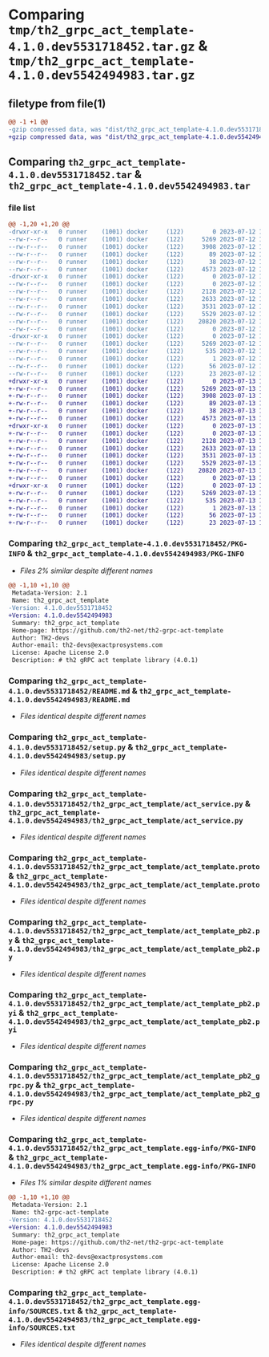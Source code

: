 # Comparing `tmp/th2_grpc_act_template-4.1.0.dev5531718452.tar.gz` & `tmp/th2_grpc_act_template-4.1.0.dev5542494983.tar.gz`

## filetype from file(1)

```diff
@@ -1 +1 @@
-gzip compressed data, was "dist/th2_grpc_act_template-4.1.0.dev5531718452.tar", last modified: Wed Jul 12 12:43:33 2023, max compression
+gzip compressed data, was "dist/th2_grpc_act_template-4.1.0.dev5542494983.tar", last modified: Thu Jul 13 11:26:02 2023, max compression
```

## Comparing `th2_grpc_act_template-4.1.0.dev5531718452.tar` & `th2_grpc_act_template-4.1.0.dev5542494983.tar`

### file list

```diff
@@ -1,20 +1,20 @@
-drwxr-xr-x   0 runner    (1001) docker     (122)        0 2023-07-12 12:43:33.000000 th2_grpc_act_template-4.1.0.dev5531718452/
--rw-r--r--   0 runner    (1001) docker     (122)     5269 2023-07-12 12:43:33.000000 th2_grpc_act_template-4.1.0.dev5531718452/PKG-INFO
--rw-r--r--   0 runner    (1001) docker     (122)     3908 2023-07-12 12:42:42.000000 th2_grpc_act_template-4.1.0.dev5531718452/README.md
--rw-r--r--   0 runner    (1001) docker     (122)       89 2023-07-12 12:42:43.000000 th2_grpc_act_template-4.1.0.dev5531718452/package_info.json
--rw-r--r--   0 runner    (1001) docker     (122)       38 2023-07-12 12:43:33.000000 th2_grpc_act_template-4.1.0.dev5531718452/setup.cfg
--rw-r--r--   0 runner    (1001) docker     (122)     4573 2023-07-12 12:42:42.000000 th2_grpc_act_template-4.1.0.dev5531718452/setup.py
-drwxr-xr-x   0 runner    (1001) docker     (122)        0 2023-07-12 12:43:33.000000 th2_grpc_act_template-4.1.0.dev5531718452/th2_grpc_act_template/
--rw-r--r--   0 runner    (1001) docker     (122)        0 2023-07-12 12:43:33.000000 th2_grpc_act_template-4.1.0.dev5531718452/th2_grpc_act_template/__init__.py
--rw-r--r--   0 runner    (1001) docker     (122)     2128 2023-07-12 12:43:14.000000 th2_grpc_act_template-4.1.0.dev5531718452/th2_grpc_act_template/act_service.py
--rw-r--r--   0 runner    (1001) docker     (122)     2633 2023-07-12 12:42:42.000000 th2_grpc_act_template-4.1.0.dev5531718452/th2_grpc_act_template/act_template.proto
--rw-r--r--   0 runner    (1001) docker     (122)     3531 2023-07-12 12:43:33.000000 th2_grpc_act_template-4.1.0.dev5531718452/th2_grpc_act_template/act_template_pb2.py
--rw-r--r--   0 runner    (1001) docker     (122)     5529 2023-07-12 12:43:33.000000 th2_grpc_act_template-4.1.0.dev5531718452/th2_grpc_act_template/act_template_pb2.pyi
--rw-r--r--   0 runner    (1001) docker     (122)    20820 2023-07-12 12:43:33.000000 th2_grpc_act_template-4.1.0.dev5531718452/th2_grpc_act_template/act_template_pb2_grpc.py
--rw-r--r--   0 runner    (1001) docker     (122)        0 2023-07-12 12:43:33.000000 th2_grpc_act_template-4.1.0.dev5531718452/th2_grpc_act_template/py.typed
-drwxr-xr-x   0 runner    (1001) docker     (122)        0 2023-07-12 12:43:33.000000 th2_grpc_act_template-4.1.0.dev5531718452/th2_grpc_act_template.egg-info/
--rw-r--r--   0 runner    (1001) docker     (122)     5269 2023-07-12 12:43:33.000000 th2_grpc_act_template-4.1.0.dev5531718452/th2_grpc_act_template.egg-info/PKG-INFO
--rw-r--r--   0 runner    (1001) docker     (122)      535 2023-07-12 12:43:33.000000 th2_grpc_act_template-4.1.0.dev5531718452/th2_grpc_act_template.egg-info/SOURCES.txt
--rw-r--r--   0 runner    (1001) docker     (122)        1 2023-07-12 12:43:33.000000 th2_grpc_act_template-4.1.0.dev5531718452/th2_grpc_act_template.egg-info/dependency_links.txt
--rw-r--r--   0 runner    (1001) docker     (122)       56 2023-07-12 12:43:33.000000 th2_grpc_act_template-4.1.0.dev5531718452/th2_grpc_act_template.egg-info/requires.txt
--rw-r--r--   0 runner    (1001) docker     (122)       23 2023-07-12 12:43:33.000000 th2_grpc_act_template-4.1.0.dev5531718452/th2_grpc_act_template.egg-info/top_level.txt
+drwxr-xr-x   0 runner    (1001) docker     (122)        0 2023-07-13 11:26:02.000000 th2_grpc_act_template-4.1.0.dev5542494983/
+-rw-r--r--   0 runner    (1001) docker     (122)     5269 2023-07-13 11:26:02.000000 th2_grpc_act_template-4.1.0.dev5542494983/PKG-INFO
+-rw-r--r--   0 runner    (1001) docker     (122)     3908 2023-07-13 11:24:56.000000 th2_grpc_act_template-4.1.0.dev5542494983/README.md
+-rw-r--r--   0 runner    (1001) docker     (122)       89 2023-07-13 11:24:57.000000 th2_grpc_act_template-4.1.0.dev5542494983/package_info.json
+-rw-r--r--   0 runner    (1001) docker     (122)       38 2023-07-13 11:26:02.000000 th2_grpc_act_template-4.1.0.dev5542494983/setup.cfg
+-rw-r--r--   0 runner    (1001) docker     (122)     4573 2023-07-13 11:24:56.000000 th2_grpc_act_template-4.1.0.dev5542494983/setup.py
+drwxr-xr-x   0 runner    (1001) docker     (122)        0 2023-07-13 11:26:02.000000 th2_grpc_act_template-4.1.0.dev5542494983/th2_grpc_act_template/
+-rw-r--r--   0 runner    (1001) docker     (122)        0 2023-07-13 11:26:02.000000 th2_grpc_act_template-4.1.0.dev5542494983/th2_grpc_act_template/__init__.py
+-rw-r--r--   0 runner    (1001) docker     (122)     2128 2023-07-13 11:25:38.000000 th2_grpc_act_template-4.1.0.dev5542494983/th2_grpc_act_template/act_service.py
+-rw-r--r--   0 runner    (1001) docker     (122)     2633 2023-07-13 11:24:56.000000 th2_grpc_act_template-4.1.0.dev5542494983/th2_grpc_act_template/act_template.proto
+-rw-r--r--   0 runner    (1001) docker     (122)     3531 2023-07-13 11:26:01.000000 th2_grpc_act_template-4.1.0.dev5542494983/th2_grpc_act_template/act_template_pb2.py
+-rw-r--r--   0 runner    (1001) docker     (122)     5529 2023-07-13 11:26:01.000000 th2_grpc_act_template-4.1.0.dev5542494983/th2_grpc_act_template/act_template_pb2.pyi
+-rw-r--r--   0 runner    (1001) docker     (122)    20820 2023-07-13 11:26:01.000000 th2_grpc_act_template-4.1.0.dev5542494983/th2_grpc_act_template/act_template_pb2_grpc.py
+-rw-r--r--   0 runner    (1001) docker     (122)        0 2023-07-13 11:26:02.000000 th2_grpc_act_template-4.1.0.dev5542494983/th2_grpc_act_template/py.typed
+drwxr-xr-x   0 runner    (1001) docker     (122)        0 2023-07-13 11:26:02.000000 th2_grpc_act_template-4.1.0.dev5542494983/th2_grpc_act_template.egg-info/
+-rw-r--r--   0 runner    (1001) docker     (122)     5269 2023-07-13 11:26:02.000000 th2_grpc_act_template-4.1.0.dev5542494983/th2_grpc_act_template.egg-info/PKG-INFO
+-rw-r--r--   0 runner    (1001) docker     (122)      535 2023-07-13 11:26:02.000000 th2_grpc_act_template-4.1.0.dev5542494983/th2_grpc_act_template.egg-info/SOURCES.txt
+-rw-r--r--   0 runner    (1001) docker     (122)        1 2023-07-13 11:26:02.000000 th2_grpc_act_template-4.1.0.dev5542494983/th2_grpc_act_template.egg-info/dependency_links.txt
+-rw-r--r--   0 runner    (1001) docker     (122)       56 2023-07-13 11:26:02.000000 th2_grpc_act_template-4.1.0.dev5542494983/th2_grpc_act_template.egg-info/requires.txt
+-rw-r--r--   0 runner    (1001) docker     (122)       23 2023-07-13 11:26:02.000000 th2_grpc_act_template-4.1.0.dev5542494983/th2_grpc_act_template.egg-info/top_level.txt
```

### Comparing `th2_grpc_act_template-4.1.0.dev5531718452/PKG-INFO` & `th2_grpc_act_template-4.1.0.dev5542494983/PKG-INFO`

 * *Files 2% similar despite different names*

```diff
@@ -1,10 +1,10 @@
 Metadata-Version: 2.1
 Name: th2_grpc_act_template
-Version: 4.1.0.dev5531718452
+Version: 4.1.0.dev5542494983
 Summary: th2_grpc_act_template
 Home-page: https://github.com/th2-net/th2-grpc-act-template
 Author: TH2-devs
 Author-email: th2-devs@exactprosystems.com
 License: Apache License 2.0
 Description: # th2 gRPC act template library (4.0.1)
```

### Comparing `th2_grpc_act_template-4.1.0.dev5531718452/README.md` & `th2_grpc_act_template-4.1.0.dev5542494983/README.md`

 * *Files identical despite different names*

### Comparing `th2_grpc_act_template-4.1.0.dev5531718452/setup.py` & `th2_grpc_act_template-4.1.0.dev5542494983/setup.py`

 * *Files identical despite different names*

### Comparing `th2_grpc_act_template-4.1.0.dev5531718452/th2_grpc_act_template/act_service.py` & `th2_grpc_act_template-4.1.0.dev5542494983/th2_grpc_act_template/act_service.py`

 * *Files identical despite different names*

### Comparing `th2_grpc_act_template-4.1.0.dev5531718452/th2_grpc_act_template/act_template.proto` & `th2_grpc_act_template-4.1.0.dev5542494983/th2_grpc_act_template/act_template.proto`

 * *Files identical despite different names*

### Comparing `th2_grpc_act_template-4.1.0.dev5531718452/th2_grpc_act_template/act_template_pb2.py` & `th2_grpc_act_template-4.1.0.dev5542494983/th2_grpc_act_template/act_template_pb2.py`

 * *Files identical despite different names*

### Comparing `th2_grpc_act_template-4.1.0.dev5531718452/th2_grpc_act_template/act_template_pb2.pyi` & `th2_grpc_act_template-4.1.0.dev5542494983/th2_grpc_act_template/act_template_pb2.pyi`

 * *Files identical despite different names*

### Comparing `th2_grpc_act_template-4.1.0.dev5531718452/th2_grpc_act_template/act_template_pb2_grpc.py` & `th2_grpc_act_template-4.1.0.dev5542494983/th2_grpc_act_template/act_template_pb2_grpc.py`

 * *Files identical despite different names*

### Comparing `th2_grpc_act_template-4.1.0.dev5531718452/th2_grpc_act_template.egg-info/PKG-INFO` & `th2_grpc_act_template-4.1.0.dev5542494983/th2_grpc_act_template.egg-info/PKG-INFO`

 * *Files 1% similar despite different names*

```diff
@@ -1,10 +1,10 @@
 Metadata-Version: 2.1
 Name: th2-grpc-act-template
-Version: 4.1.0.dev5531718452
+Version: 4.1.0.dev5542494983
 Summary: th2_grpc_act_template
 Home-page: https://github.com/th2-net/th2-grpc-act-template
 Author: TH2-devs
 Author-email: th2-devs@exactprosystems.com
 License: Apache License 2.0
 Description: # th2 gRPC act template library (4.0.1)
```

### Comparing `th2_grpc_act_template-4.1.0.dev5531718452/th2_grpc_act_template.egg-info/SOURCES.txt` & `th2_grpc_act_template-4.1.0.dev5542494983/th2_grpc_act_template.egg-info/SOURCES.txt`

 * *Files identical despite different names*

